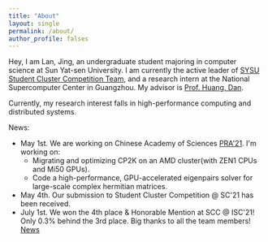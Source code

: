 ```yaml
---
title: "About"
layout: single
permalink: /about/
author_profile: falses
---
```


Hey, I am Lan, Jing, an undergraduate student majoring in computer science at Sun Yat-sen University. I am currently the active leader of [SYSU Student Cluster Competition Team](https://scc.sysu.tech/), and a research intern at the National Supercomputer Center in Guangzhou. My advisor is [Prof. Huang, Dan](https://scholar.google.com/citations?hl=en&user=Bo6PwnQAAAAJ).

Currently, my research interest falls in high-performance computing and distributed systems.

News:

* May 1st. We are working on Chinese Academy of Sciences [PRA'21](https://cas-pra.sugon.com/). I'm working on:
  *  Migrating and optimizing CP2K on an AMD cluster(with ZEN1 CPUs and Mi50 GPUs).
  *  Code a high-performance, GPU-accelerated eigenpairs solver for large-scale complex hermitian matrices.
* May 4th. Our submission to Student Cluster Competition @ SC'21 has been received. 
* July 1st. We won the 4th place & Honorable Mention at SCC @ ISC'21! Only 0.3% behind the 3rd place. Big thanks to all the team members! [News](https://www.hpcadvisorycouncil.com/events/student-cluster-competition/index.php)
